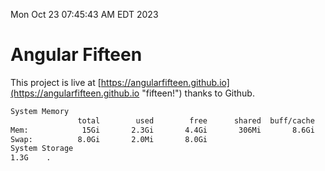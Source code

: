 Mon Oct 23 07:45:43 AM EDT 2023

# Angular Fifteen


This project is live at [https://angularfifteen.github.io](https://angularfifteen.github.io "fifteen!") thanks to Github.

```bash
System Memory
               total        used        free      shared  buff/cache   available
Mem:            15Gi       2.3Gi       4.4Gi       306Mi       8.6Gi        12Gi
Swap:          8.0Gi       2.0Mi       8.0Gi
System Storage
1.3G	.
```

